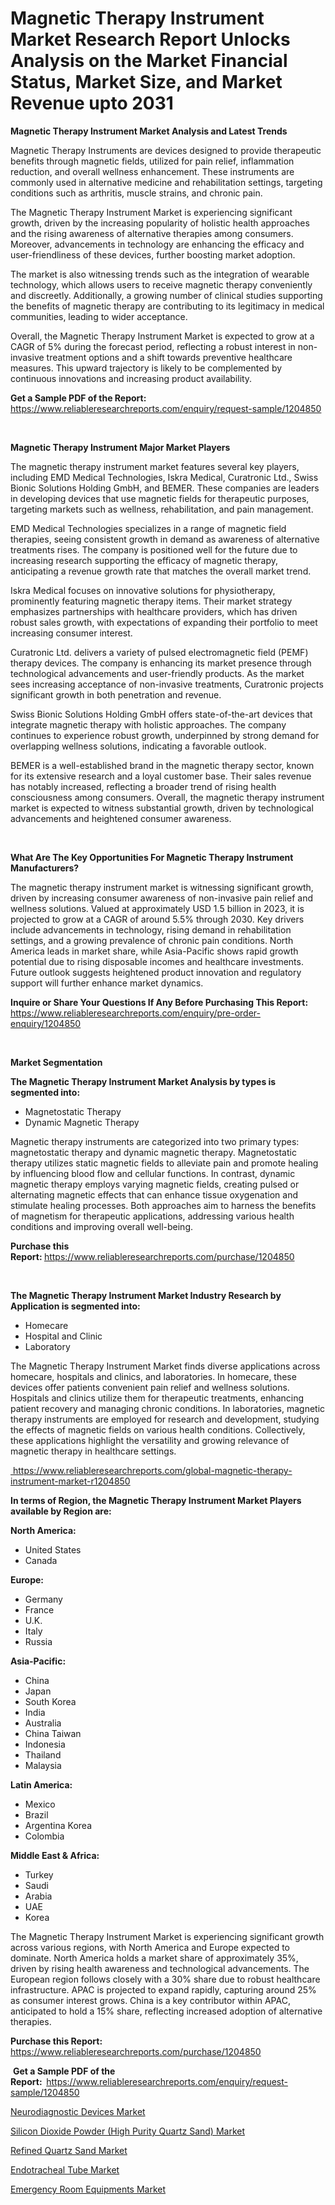 <p><h1>Magnetic Therapy Instrument Market Research Report Unlocks Analysis on the Market Financial Status, Market Size, and Market Revenue upto 2031</h1></p><p><strong>Magnetic Therapy Instrument Market Analysis and Latest Trends</strong></p>
<p><p>Magnetic Therapy Instruments are devices designed to provide therapeutic benefits through magnetic fields, utilized for pain relief, inflammation reduction, and overall wellness enhancement. These instruments are commonly used in alternative medicine and rehabilitation settings, targeting conditions such as arthritis, muscle strains, and chronic pain.</p><p>The Magnetic Therapy Instrument Market is experiencing significant growth, driven by the increasing popularity of holistic health approaches and the rising awareness of alternative therapies among consumers. Moreover, advancements in technology are enhancing the efficacy and user-friendliness of these devices, further boosting market adoption.</p><p>The market is also witnessing trends such as the integration of wearable technology, which allows users to receive magnetic therapy conveniently and discreetly. Additionally, a growing number of clinical studies supporting the benefits of magnetic therapy are contributing to its legitimacy in medical communities, leading to wider acceptance.</p><p>Overall, the Magnetic Therapy Instrument Market is expected to grow at a CAGR of 5% during the forecast period, reflecting a robust interest in non-invasive treatment options and a shift towards preventive healthcare measures. This upward trajectory is likely to be complemented by continuous innovations and increasing product availability.</p></p>
<p><strong>Get a Sample PDF of the Report:&nbsp;</strong> <a href="https://www.reliableresearchreports.com/enquiry/request-sample/1204850?utm_campaign=1731&utm_medium=2&utm_source=Github&utm_content=ia&utm_term=16102024&utm_id=magnetic-therapy-instrument">https://www.reliableresearchreports.com/enquiry/request-sample/1204850</a></p>
<p>&nbsp;</p>
<p><strong>Magnetic Therapy Instrument Major Market Players</strong></p>
<p><p>The magnetic therapy instrument market features several key players, including EMD Medical Technologies, Iskra Medical, Curatronic Ltd., Swiss Bionic Solutions Holding GmbH, and BEMER. These companies are leaders in developing devices that use magnetic fields for therapeutic purposes, targeting markets such as wellness, rehabilitation, and pain management.</p><p>EMD Medical Technologies specializes in a range of magnetic field therapies, seeing consistent growth in demand as awareness of alternative treatments rises. The company is positioned well for the future due to increasing research supporting the efficacy of magnetic therapy, anticipating a revenue growth rate that matches the overall market trend.</p><p>Iskra Medical focuses on innovative solutions for physiotherapy, prominently featuring magnetic therapy items. Their market strategy emphasizes partnerships with healthcare providers, which has driven robust sales growth, with expectations of expanding their portfolio to meet increasing consumer interest.</p><p>Curatronic Ltd. delivers a variety of pulsed electromagnetic field (PEMF) therapy devices. The company is enhancing its market presence through technological advancements and user-friendly products. As the market sees increasing acceptance of non-invasive treatments, Curatronic projects significant growth in both penetration and revenue.</p><p>Swiss Bionic Solutions Holding GmbH offers state-of-the-art devices that integrate magnetic therapy with holistic approaches. The company continues to experience robust growth, underpinned by strong demand for overlapping wellness solutions, indicating a favorable outlook.</p><p>BEMER is a well-established brand in the magnetic therapy sector, known for its extensive research and a loyal customer base. Their sales revenue has notably increased, reflecting a broader trend of rising health consciousness among consumers. Overall, the magnetic therapy instrument market is expected to witness substantial growth, driven by technological advancements and heightened consumer awareness.</p></p>
<p>&nbsp;</p>
<p><strong>What Are The Key Opportunities For Magnetic Therapy Instrument Manufacturers?</strong></p>
<p><p>The magnetic therapy instrument market is witnessing significant growth, driven by increasing consumer awareness of non-invasive pain relief and wellness solutions. Valued at approximately USD 1.5 billion in 2023, it is projected to grow at a CAGR of around 5.5% through 2030. Key drivers include advancements in technology, rising demand in rehabilitation settings, and a growing prevalence of chronic pain conditions. North America leads in market share, while Asia-Pacific shows rapid growth potential due to rising disposable incomes and healthcare investments. Future outlook suggests heightened product innovation and regulatory support will further enhance market dynamics.</p></p>
<p><strong>Inquire or Share Your Questions If Any Before Purchasing This Report:</strong> <a href="https://www.reliableresearchreports.com/enquiry/pre-order-enquiry/1204850?utm_campaign=1731&utm_medium=2&utm_source=Github&utm_content=ia&utm_term=16102024&utm_id=magnetic-therapy-instrument">https://www.reliableresearchreports.com/enquiry/pre-order-enquiry/1204850</a></p>
<p>&nbsp;</p>
<p><strong>Market Segmentation</strong></p>
<p><strong>The Magnetic Therapy Instrument Market Analysis by types is segmented into:</strong></p>
<p><ul><li>Magnetostatic Therapy</li><li>Dynamic Magnetic Therapy</li></ul></p>
<p><p>Magnetic therapy instruments are categorized into two primary types: magnetostatic therapy and dynamic magnetic therapy. Magnetostatic therapy utilizes static magnetic fields to alleviate pain and promote healing by influencing blood flow and cellular functions. In contrast, dynamic magnetic therapy employs varying magnetic fields, creating pulsed or alternating magnetic effects that can enhance tissue oxygenation and stimulate healing processes. Both approaches aim to harness the benefits of magnetism for therapeutic applications, addressing various health conditions and improving overall well-being.</p></p>
<p><strong>Purchase this Report:&nbsp;</strong><a href="https://www.reliableresearchreports.com/purchase/1204850?utm_campaign=1731&utm_medium=2&utm_source=Github&utm_content=ia&utm_term=16102024&utm_id=magnetic-therapy-instrument">https://www.reliableresearchreports.com/purchase/1204850</a></p>
<p>&nbsp;</p>
<p><strong>The Magnetic Therapy Instrument Market Industry Research by Application is segmented into:</strong></p>
<p><ul><li>Homecare</li><li>Hospital and Clinic</li><li>Laboratory</li></ul></p>
<p><p>The Magnetic Therapy Instrument Market finds diverse applications across homecare, hospitals and clinics, and laboratories. In homecare, these devices offer patients convenient pain relief and wellness solutions. Hospitals and clinics utilize them for therapeutic treatments, enhancing patient recovery and managing chronic conditions. In laboratories, magnetic therapy instruments are employed for research and development, studying the effects of magnetic fields on various health conditions. Collectively, these applications highlight the versatility and growing relevance of magnetic therapy in healthcare settings.</p></p>
<p><a href="https://www.reliableresearchreports.com/global-magnetic-therapy-instrument-market-r1204850?utm_campaign=1731&utm_medium=2&utm_source=Github&utm_content=ia&utm_term=16102024&utm_id=magnetic-therapy-instrument">&nbsp;https://www.reliableresearchreports.com/global-magnetic-therapy-instrument-market-r1204850</a></p>
<p><strong>In terms of Region, the Magnetic Therapy Instrument Market Players available by Region are:</strong></p>
<p>
    <p> <strong> North America: </strong>
        <ul>
            <li>United States</li>
            <li>Canada</li>
        </ul>
        </p> 
    <p> <strong> Europe: </strong>
        <ul>
            <li>Germany</li>
            <li>France</li>
            <li>U.K.</li>
            <li>Italy</li>
            <li>Russia</li>
        </ul>
        </p> 
    <p> <strong> Asia-Pacific: </strong>
        <ul>
            <li>China</li>
            <li>Japan</li>
            <li>South Korea</li>
            <li>India</li>
            <li>Australia</li>
            <li>China Taiwan</li>
            <li>Indonesia</li>
            <li>Thailand</li>
            <li>Malaysia</li>
        </ul>
        </p> 
    <p> <strong> Latin America: </strong>
        <ul>
            <li>Mexico</li>
            <li>Brazil</li>
            <li>Argentina Korea</li>
            <li>Colombia</li>
        </ul>
        </p> 
    <p> <strong> Middle East & Africa: </strong>
        <ul>
            <li>Turkey</li>
            <li>Saudi</li>
            <li>Arabia</li>
            <li>UAE</li>
            <li>Korea</li>
        </ul>
    </p>
    </p>
<p><p>The Magnetic Therapy Instrument Market is experiencing significant growth across various regions, with North America and Europe expected to dominate. North America holds a market share of approximately 35%, driven by rising health awareness and technological advancements. The European region follows closely with a 30% share due to robust healthcare infrastructure. APAC is projected to expand rapidly, capturing around 25% as consumer interest grows. China is a key contributor within APAC, anticipated to hold a 15% share, reflecting increased adoption of alternative therapies.</p></p>
<p><strong>Purchase this Report: </strong><a href="https://www.reliableresearchreports.com/purchase/1204850?utm_campaign=1731&utm_medium=2&utm_source=Github&utm_content=ia&utm_term=16102024&utm_id=magnetic-therapy-instrument">https://www.reliableresearchreports.com/purchase/1204850</a></p>
<p>&nbsp;<strong>Get a Sample PDF of the Report:&nbsp;&nbsp;</strong><a href="https://www.reliableresearchreports.com/enquiry/request-sample/1204850?utm_campaign=1731&utm_medium=2&utm_source=Github&utm_content=ia&utm_term=16102024&utm_id=magnetic-therapy-instrument">https://www.reliableresearchreports.com/enquiry/request-sample/1204850</a></p>
<p><strong></strong></p>
<p><p><a href="https://www.linkedin.com/pulse/strategic-insights-global-neurodiagnostic-devices-market-wltpc?utm_campaign=1731&utm_medium=2&utm_source=Github&utm_content=ia&utm_term=16102024&utm_id=magnetic-therapy-instrument">Neurodiagnostic Devices Market</a></p><p><a href="https://www.linkedin.com/pulse/strategic-market-insights-global-silicon-dioxide-powder-x3esc?utm_campaign=1731&utm_medium=2&utm_source=Github&utm_content=ia&utm_term=16102024&utm_id=magnetic-therapy-instrument">Silicon Dioxide Powder (High Purity Quartz Sand) Market</a></p><p><a href="https://www.linkedin.com/pulse/refined-quartz-sand-market-velocity-47-cagr-trajectory-kmxce?utm_campaign=1731&utm_medium=2&utm_source=Github&utm_content=ia&utm_term=16102024&utm_id=magnetic-therapy-instrument">Refined Quartz Sand Market</a></p><p><a href="https://www.linkedin.com/pulse/endotracheal-tube-market-shifts-strategic-analysis-yer0e?utm_campaign=1731&utm_medium=2&utm_source=Github&utm_content=ia&utm_term=16102024&utm_id=magnetic-therapy-instrument">Endotracheal Tube Market</a></p><p><a href="https://www.linkedin.com/pulse/emergency-room-equipments-industry-sector-market-dynamics-future-fyzvc?trk=public_post_embed_feed-article-content&utm_campaign=1731&utm_medium=2&utm_source=Github&utm_content=ia&utm_term=16102024&utm_id=magnetic-therapy-instrument">Emergency Room Equipments Market</a></p></p>
